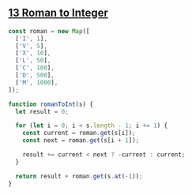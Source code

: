 ## [13 Roman to Integer](https://leetcode.com/problems/roman-to-integer/description/)

<!-- notecardId: 1746737712673 -->

```js
const roman = new Map([
  ['I', 1],
  ['V', 5],
  ['X', 10],
  ['L', 50],
  ['C', 100],
  ['D', 500],
  ['M', 1000],
]);

function romanToInt(s) {
  let result = 0;

  for (let i = 0; i < s.length - 1; i += 1) {
    const current = roman.get(s[i]);
    const next = roman.get(s[i + 1]);

    result += current < next ? -current : current;
  }

  return result + roman.get(s.at(-1));
}
```
